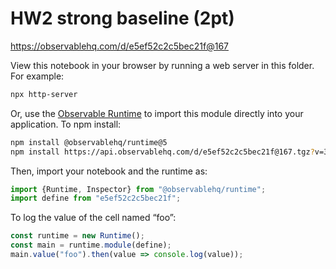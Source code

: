# HW2 strong baseline (2pt)

https://observablehq.com/d/e5ef52c2c5bec21f@167

View this notebook in your browser by running a web server in this folder. For
example:

~~~sh
npx http-server
~~~

Or, use the [Observable Runtime](https://github.com/observablehq/runtime) to
import this module directly into your application. To npm install:

~~~sh
npm install @observablehq/runtime@5
npm install https://api.observablehq.com/d/e5ef52c2c5bec21f@167.tgz?v=3
~~~

Then, import your notebook and the runtime as:

~~~js
import {Runtime, Inspector} from "@observablehq/runtime";
import define from "e5ef52c2c5bec21f";
~~~

To log the value of the cell named “foo”:

~~~js
const runtime = new Runtime();
const main = runtime.module(define);
main.value("foo").then(value => console.log(value));
~~~
